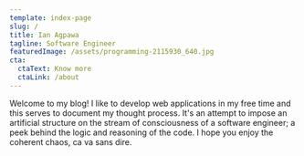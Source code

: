 ```yaml
---
template: index-page
slug: /
title: Ian Agpawa
tagline: Software Engineer
featuredImage: /assets/programming-2115930_640.jpg
cta:
  ctaText: Know more
  ctaLink: /about
---
```

Welcome to my blog!  I like to develop web applications in my free time and this serves to document my thought process.  It's an attempt to impose an artificial structure on the stream of consciousness of a software engineer; a peek behind the logic and reasoning of the code.  I hope you enjoy the coherent chaos, ca va sans dire.